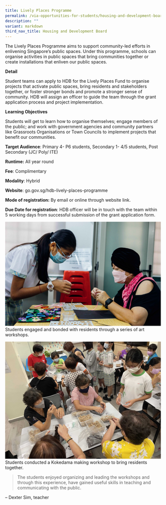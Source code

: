 ```yaml
---
title: Lively Places Programme
permalink: /via-opportunities-for-students/housing-and-development-board/lively-places-programme/
description: ""
variant: markdown
third_nav_title: Housing and Development Board
---
```

The Lively Places Programme aims to support community-led efforts in enlivening Singapore’s public spaces. Under this programme, schools can organise activities in public spaces that bring communities together or create installations that enliven our public spaces.

**Detail**
	
Student teams can apply to HDB for the Lively Places Fund to organise projects that activate public spaces, bring residents and stakeholders together, or foster stronger bonds and promote a stronger sense of community. HDB will assign an officer to guide the team through the grant application process and project implementation.

**Learning Objectives**	
	
Students will get to learn how to organise themselves; engage members of the public; and work with government agencies and community partners like Grassroots Organisations or Town Councils to implement projects that benefit our communities.
	
**Target Audience**: Primary 4- P6 students, Secondary 1- 4/5 students, Post Secondary (JC/ Poly/ ITE)	

**Runtime:** All year round	

**Fee**: Complimentary	

**Modality**: Hybrid

**Website**: go.gov.sg/hdb-lively-places-programme

**Mode of registration:** By email or online through website link.

**Due Date for registration**: HDB officer will be in touch with the team within 5 working days from successful submission of the grant application form.
	

![](/images/photo%201.jpg)
Students engaged and bonded with residents through a series of art workshops.

![](/images/photo%202.jpg)
Students conducted a Kokedama making workshop to bring residents together.

> The students enjoyed organizing and leading the workshops and through this experience, have gained useful skills in teaching and communicating with the public. 

– Dexter Sim, teacher